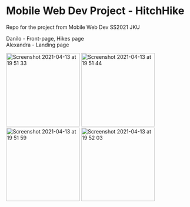 # Mobile Web Dev Project - HitchHike
Repo for the project from Mobile Web Dev SS2021 JKU

Danilo - Front-page, Hikes page <br/>
Alexandra - Landing page
<p float="left">
<img width="200" alt="Screenshot 2021-04-13 at 19 51 33" src="https://user-images.githubusercontent.com/44786728/115698456-ed67ec00-a364-11eb-8a65-fe3244055ca3.png">
<img width="200" alt="Screenshot 2021-04-13 at 19 51 44" src="https://user-images.githubusercontent.com/44786728/115698498-f8bb1780-a364-11eb-9aae-c22de8aff174.png">
<img width="200" alt="Screenshot 2021-04-13 at 19 51 59" src="https://user-images.githubusercontent.com/44786728/115698512-fce73500-a364-11eb-88e7-2185389872a8.png">
<img width="200" alt="Screenshot 2021-04-13 at 19 52 03" src="https://user-images.githubusercontent.com/44786728/115698519-fe186200-a364-11eb-8088-b54ec5b0d96a.png">
</p>

